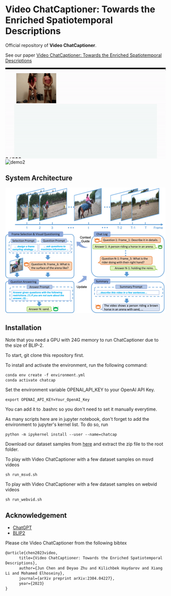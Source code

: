 # Video ChatCaptioner: Towards the Enriched Spatiotemporal Descriptions

Official repository of **Video ChatCaptioner**.

See our paper [Video ChatCaptioner: Towards the Enriched Spatiotemporal Descriptions](https://arxiv.org/abs/2304.04227)

<!-- ## Demo -->
![demo1](demo_pic/dance.gif)
![demo2](demo_pic/skating.gif)


## System Architecture
![overfiew](demo_pic/overview.png)



## Installation
Note that you need a GPU with 24G memory to run ChatCaptioner due to the size of BLIP-2.

To start, git clone this repository first.

To install and activate the environment, run the following command:

```
conda env create -f environment.yml
conda activate chatcap
```

Set the environment variable OPENAI_API_KEY to your OpenAI API Key. 

```
export OPENAI_API_KEY=Your_OpenAI_Key
```
You can add it to .bashrc so you don't need to set it manually everytime.


As many scripts here are in jupyter notebook, don't forget to add the environment to jupyter's kernel list. 
To do so, run

```
python -m ipykernel install --user --name=chatcap
```


Download our dataset samples from [here](https://drive.google.com/drive/folders/1NtGtz_CbZJFxvbuV_AYx3Acy6-Q-p8Eg?usp=sharing) and extract the zip file to the root folder.


To play with Video ChatCaptioner with a few dataset samples on msvd videos

```
sh run_msvd.sh
```

To play with Video ChatCaptioner with a few dataset samples on webvid videos

```
sh run_webvid.sh
```


<!-- 
```
# caption all the sampled images in the datasets 'cc_val' and 'artemis' using GPU-0 and save results to experiments/test
python main_caption.py --exp_tag test --datasets cc_val artemis  --device_id 0
``` -->



## Acknowledgement

+ [ChatGPT](https://openai.com/blog/chatgpt/)
+ [BLIP2](https://huggingface.co/docs/transformers/main/model_doc/blip-2)

Please cite Video ChatCaptioner from the following bibtex


```
@article{chen2023video,
      title={Video ChatCaptioner: Towards the Enriched Spatiotemporal Descriptions}, 
      author={Jun Chen and Deyao Zhu and Kilichbek Haydarov and Xiang Li and Mohamed Elhoseiny},
      journal={arXiv preprint arXiv:2304.04227},
      year={2023}
}
```